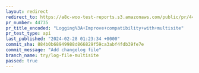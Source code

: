 ```yaml
---
layout: redirect
redirect_to: https://a8c-woo-test-reports.s3.amazonaws.com/public/pr/44735/api/index.html
pr_number: 44735
pr_title_encoded: "Logging%3A+Improve+compatibility+with+multisite"
pr_test_type: api
last_published: "2024-02-28 01:23:34 +0000"
commit_sha: 884b0b68949988d866829f59ca3abf4fdb39fe7e
commit_message: "Add changelog file"
branch_name: try/log-file-multisite
passed: true
---
```

